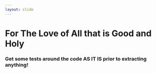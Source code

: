 ```yaml
---
layout: slide
---
```


# For The Love of All that is Good and Holy

### Get some tests around the code **AS IT IS** prior to extracting anything!